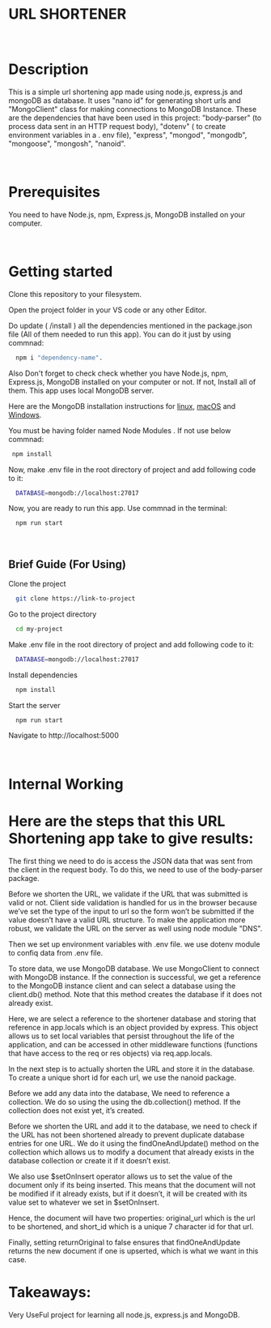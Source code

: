 
# URL SHORTENER

&nbsp;
# Description
This is a simple url shortening app made using node.js, express.js and mongoDB as database. It uses "nano id" for generating short urls and "MongoClient" class for making connections to MongoDB Instance. These are the dependencies that have been used in this project: "body-parser" (to process data sent in an HTTP request body), "dotenv" ( to create environment variables in a . env file), "express", "mongod", "mongodb", "mongoose", "mongosh", "nanoid".

&nbsp;
# Prerequisites

You need to have Node.js, npm, Express.js, MongoDB installed on your computer.

&nbsp;

# Getting started

Clone this repository to your filesystem.

Open the project folder in your VS code or any other Editor.

Do update ( /install ) all the dependencies mentioned in the package.json file (All of them needed to run this app).
You can do it just by using commnad:
```bash
  npm i "dependency-name".
```

Also Don't forget to check check whether you have Node.js, npm, Express.js, MongoDB installed on your computer or not. If not, Install all of them.
This app uses local MongoDB server.

Here are the MongoDB installation instructions for [linux](https://docs.mongodb.com/manual/administration/install-on-linux/), [macOS](https://docs.mongodb.com/manual/tutorial/install-mongodb-on-os-x/) and [Windows](https://docs.mongodb.com/v3.2/tutorial/install-mongodb-on-windows/).

You must be having folder named Node Modules . If not use below commnad:
 ```bash
  npm install
```

Now, make .env file in the root directory of project and add following code to it: 
```bash
  DATABASE=mongodb://localhost:27017
```

Now, you are ready to run this app. Use commnad in the terminal:
```bash
  npm run start
```

&nbsp;

## Brief Guide (For Using)

Clone the project

```bash
  git clone https://link-to-project
```

Go to the project directory

```bash
  cd my-project
```

Make .env file in the root directory of project and add following code to it: 
```bash
  DATABASE=mongodb://localhost:27017
```


Install dependencies

```bash
  npm install
```

Start the server

```bash
  npm run start
```

Navigate to http://localhost:5000

&nbsp;

# Internal Working
# Here are the steps that this URL Shortening app take to give results: 

The first thing we need to do is access the JSON data that was sent from the client in the request body. To do this, we need to use of the body-parser package.

Before we shorten the URL, we validate if the URL that was submitted is valid or not. Client side validation is handled for us in the browser because we’ve set the type of the input to url so the form won’t be submitted if the value doesn’t have a valid URL structure.
To make the application more robust, we validate the URL on the server as well using node module "DNS".

Then we set up environment variables with .env file. we use dotenv module to confiq data from .env file.

To store data, we use MongoDB database. We use MongoClient to connect with MongoDB instance. If the connection is successful, we get a reference to the MongoDB instance client and can select a database using the client.db() method. Note that this method creates the database if it does not already exist.

Here, we are select a reference to the shortener database and storing that reference in app.locals which is an object provided by express. This object allows us to set local variables that persist throughout the life of the application, and can be accessed in other middleware functions (functions that have access to the req or res objects) via req.app.locals.

In the next step is to actually shorten the URL and store it in the database. To create a unique short id for each url, we use the nanoid package.

Before we add any data into the database, We need to reference a collection. We do so using the using the db.collection() method. If the collection does not exist yet, it’s created.

Before we shorten the URL and add it to the database, we need to check if the URL has not been shortened already to prevent duplicate database entries for one URL. We do it using the findOneAndUpdate() method on the collection which allows us to modify a document that already exists in the database collection or create it if it doesn’t exist.

We also use $setOnInsert operator allows us to set the value of the document only if its being inserted. This means that the document will not be modified if it already exists, but if it doesn’t, it will be created with its value set to whatever we set in $setOnInsert.

Hence, the document will have two properties: original_url which is the url to be shortened, and short_id which is a unique 7 character id for that url.

Finally, setting returnOriginal to false ensures that findOneAndUpdate returns the new document if one is upserted, which is what we want in this case.



# Takeaways:
Very UseFul project for learning all node.js, express.js and MongoDB.